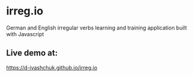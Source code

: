 # irreg.io
German and English irregular verbs learning and training application built with Javascript

## Live demo at: 
https://d-ivashchuk.github.io/irreg.io
